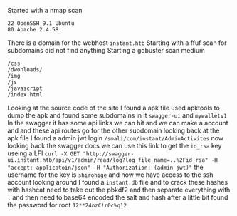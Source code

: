 Started with a nmap scan
```
22 OpenSSH 9.1 Ubuntu
80 Apache 2.4.58
```
There is a domain for the webhost `instant.htb` 
Starting with a ffuf scan for subdomains did not find anything
Starting a gobuster scan medium
```
/css
/dwonloads/
/img
/js
/javascript
/index.html
```
Looking at the source code of the site I found a apk file used apktools to dump the apk and found some subdomains in it `swagger-ui` and `mywalletv1`  In the swagger it has some api links we can hit and we can make a account and and these api routes go for the other subdomain looking back at the apk file I found a admin jwt login `/smali/com/instant/AdminActivites` now looking back the swagger docs we can use this link to get the `id_rsa` key useing a LFI 
`curl -X GET "http://swagger-ui.instant.htb/api/v1/admin/read/log?log_file_name=..%2Fid_rsa" -H "accept: applicatoin/json" -H "Authorization: (admin jwt)"`
the username for the key is `shirohige` and now we have access to the ssh account looking around I found a `instant.db` file and to crack these hashes with hashcat need to take out the pbkdf2 and then separate everything with `:` and then need to base64 encoded the salt and hash after a little bit found the password for root `12**24nzC!r0c%q12` 